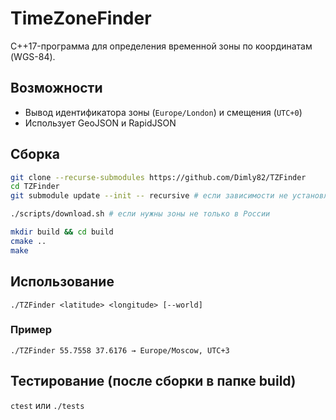 # TimeZoneFinder

C++17-программа для определения временной зоны по координатам (WGS-84).

## Возможности

- Вывод идентификатора зоны (`Europe/London`) и смещения (`UTC+0`)
- Использует GeoJSON и RapidJSON

## Сборка

```bash
git clone --recurse-submodules https://github.com/Dimly82/TZFinder
cd TZFinder
git submodule update --init -- recursive # если зависимости не установлены

./scripts/download.sh # если нужны зоны не только в России

mkdir build && cd build
cmake ..
make
```

## Использование

``./TZFinder <latitude> <longitude> [--world]``

### Пример

``./TZFinder 55.7558 37.6176
→ Europe/Moscow, UTC+3
``

## Тестирование (после сборки в папке build)

``ctest`` или ``./tests``
